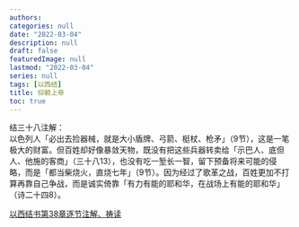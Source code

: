 ```yaml
---
authors:
categories: null
date: "2022-03-04"
description: null
draft: false
featuredImage: null
lastmod: "2022-03-04"
series: null
tags: [以西结]
title: 仰赖上帝
toc: true
---
```


<!--more-->


结三十八注解：  
以色列人「必出去捡器械，就是大小盾牌、弓箭、梃杖、枪矛」（9节），这是一笔极大的财富。但百姓却好像暴敛天物，既没有把这些兵器转卖给「示巴人、底但人、他施的客商」（三十八13），也没有吃一堑长一智，留下预备将来可能的侵略，而是「都当柴烧火，直烧七年」（9节）。因为经过了歌革之战，百姓更加不打算再靠自己争战，而是诚实倚靠「有力有能的耶和华，在战场上有能的耶和华」（诗二十四8）。  

<a href ="https://cmcbiblereading.com/2016/09/04/%e4%bb%a5%e8%a5%bf%e7%bb%93%e4%b9%a6%e7%ac%ac38%e7%ab%a0%e9%80%90%e8%8a%82%e6%b3%a8%e8%a7%a3%e3%80%81%e7%a5%b7%e8%af%bb/">以西结书第38章逐节注解、祷读</a>